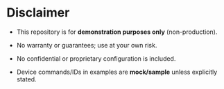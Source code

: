 # Disclaimer



- This repository is for **demonstration purposes only** (non-production).

- No warranty or guarantees; use at your own risk.

- No confidential or proprietary configuration is included.

- Device commands/IDs in examples are **mock/sample** unless explicitly stated.

